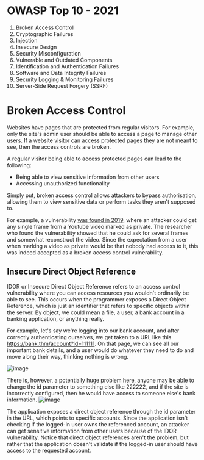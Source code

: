 # OWASP Top 10 - 2021
1. Broken Access Control
2. Cryptographic Failures
3. Injection
4. Insecure Design
5. Security Misconfiguration
6. Vulnerable and Outdated Components
7. Identification and Authentication Failures
8. Software and Data Integrity Failures
9. Security Logging & Monitoring Failures
10. Server-Side Request Forgery (SSRF)

# Broken Access Control
Websites have pages that are protected from regular visitors. For example, only the site's admin user should be able to access a page to manage other users. If a 
website visitor can access protected pages they are not meant to see, then the access controls are broken.

A regular visitor being able to access protected pages can lead to the following:
- Being able to view sensitive information from other users
- Accessing unauthorized functionality

Simply put, broken access control allows attackers to bypass authorisation, allowing them to view sensitive data or perform tasks they aren't supposed to.

For example, a vulnerability [was found in 2019](https://bugs.xdavidhu.me/google/2021/01/11/stealing-your-private-videos-one-frame-at-a-time/), where an attacker 
could get any single frame from a Youtube video marked as private. The researcher who found the vulnerability showed that he could ask for several frames and somewhat 
reconstruct the video. Since the expectation from a user when marking a video as private would be that nobody had access to it, this was indeed accepted as a broken 
access control vulnerability.

## Insecure Direct Object Reference
IDOR or Insecure Direct Object Reference refers to an access control vulnerability where you can access resources you wouldn't ordinarily be able to see. This occurs 
when the programmer exposes a Direct Object Reference, which is just an identifier that refers to specific objects within the server. By object, we could mean a 
file, a user, a bank account in a banking application, or anything really.

For example, let's say we're logging into our bank account, and after correctly authenticating ourselves, we get taken to a URL like 
this https://bank.thm/account?id=111111. On that page, we can see all our important bank details, and a user would do whatever they need to do and move along their 
way, thinking nothing is wrong.

![image](https://github.com/vivekprm/hackers-manual/assets/2403660/8f67170c-a0db-4ecb-94df-b62f7eb9788c)

There is, however, a potentially huge problem here, anyone may be able to change the id parameter to something else like 222222, and if the site is incorrectly 
configured, then he would have access to someone else's bank information.
![image](https://github.com/vivekprm/hackers-manual/assets/2403660/2256e0d1-4206-4ae0-a601-22b270b12d65)

The application exposes a direct object reference through the id parameter in the URL, which points to specific accounts. Since the application isn't checking if 
the logged-in user owns the referenced account, an attacker can get sensitive information from other users because of the IDOR vulnerability. Notice that direct 
object references aren't the problem, but rather that the application doesn't validate if the logged-in user should have access to the requested account.
